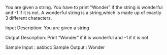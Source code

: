 You are given a string. You have to print “Wonder” if the string is wonderful and -1 if it is not. A wonderful string is a string,which is made up of exactly 3 different characters.

Input Description:
You are given a string

Output Description:
Print “Wonder” if it is wonderful and -1 if it is not

Sample Input :
aabbcc
Sample Output :
Wonder
